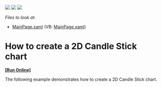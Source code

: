 <!-- default badges list -->
![](https://img.shields.io/endpoint?url=https://codecentral.devexpress.com/api/v1/VersionRange/128567456/11.2.5%2B)
[![](https://img.shields.io/badge/Open_in_DevExpress_Support_Center-FF7200?style=flat-square&logo=DevExpress&logoColor=white)](https://supportcenter.devexpress.com/ticket/details/E3691)
[![](https://img.shields.io/badge/📖_How_to_use_DevExpress_Examples-e9f6fc?style=flat-square)](https://docs.devexpress.com/GeneralInformation/403183)
<!-- default badges end -->
<!-- default file list -->
*Files to look at*:

* [MainPage.xaml](./CS/CandleStickChart/MainPage.xaml) (VB: [MainPage.xaml](./VB/CandleStickChart/MainPage.xaml))
<!-- default file list end -->
# How to create a 2D Candle Stick chart
<!-- run online -->
**[[Run Online]](https://codecentral.devexpress.com/e3691)**
<!-- run online end -->


<p>The following example demonstrates how to create a 2D Candle Stick chart.</p><br />


<br/>



